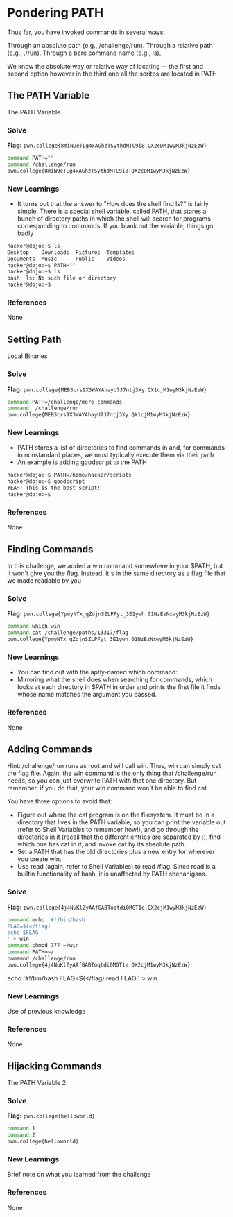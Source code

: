 # Pondering PATH

Thus far, you have invoked commands in several ways:

Through an absolute path (e.g., /challenge/run).
Through a relative path (e.g., ./run).
Through a bare command name (e.g., ls).

We know the absolute way or relative way of locating -- the first and second option however in the third one all the scritps are located in PATH

## The PATH Variable
The PATH Variable

### Solve
**Flag:** `pwn.college{8miN9eTLg4xAGhzTSythdMTC9i8.QX2cDM1wyM3kjNzEzW}`

```bash
command PATH=""
command /challenge/run
pwn.college{8miN9eTLg4xAGhzTSythdMTC9i8.QX2cDM1wyM3kjNzEzW}
```

### New Learnings
- It turns out that the answer to "How does the shell find ls?" is fairly simple. There is a special shell variable, called PATH, that stores a bunch of directory paths in which the shell will search for programs corresponding to commands. If you blank out the variable, things go badly
```bash
hacker@dojo:~$ ls
Desktop    Downloads  Pictures  Templates
Documents  Music      Public    Videos
hacker@dojo:~$ PATH=""
hacker@dojo:~$ ls
bash: ls: No such file or directory
hacker@dojo:~$
```

### References 
None

## Setting Path
Local Binaries

### Solve
**Flag:** `pwn.college{MEB3crs9X3WAYAhayU7J7ntj3Xy.QX1cjM1wyM3kjNzEzW}`

```bash
command PATH=/challenge/more_commands
command  /challenge/run
pwn.college{MEB3crs9X3WAYAhayU7J7ntj3Xy.QX1cjM1wyM3kjNzEzW}
```

### New Learnings
- PATH stores a list of directories to find commands in and, for commands in nonstandard places, we must typically execute them via their path
- An example is adding goodscript to the PATH
```bash
hacker@dojo:~$ PATH=/home/hacker/scripts
hacker@dojo:~$ goodscript
YEAH! This is the best script!
hacker@dojo:~$
```

### References 
None

## Finding Commands
In this challenge, we added a win command somewhere in your $PATH, but it won't give you the flag. Instead, it's in the same directory as a flag file that we made readable by you

### Solve
**Flag:** `pwn.college{YpmyNTx_qZdjnSZLPFyt_3E1ywh.01NzEzNxwyM3kjNzEzW}`

```bash
command which win
command cat /challenge/paths/13317/flag
pwn.college{YpmyNTx_qZdjnSZLPFyt_3E1ywh.01NzEzNxwyM3kjNzEzW}
```

### New Learnings
- You can find out with the aptly-named which command:
- Mirroring what the shell does when searching for commands, which looks at each directory in $PATH in order and prints the first file it finds whose name matches the argument you passed.

### References 
None

## Adding Commands
Hint: /challenge/run runs as root and will call win. Thus, win can simply cat the flag file. Again, the win command is the only thing that /challenge/run needs, so you can just overwrite PATH with that one directory. But remember, if you do that, your win command won't be able to find cat.

You have three options to avoid that:

- Figure out where the cat program is on the filesystem. It must be in a directory that lives in the PATH variable, so you can print the variable out (refer to Shell Variables to remember how!), and go through the directories in it (recall that the different entries are separated by :), find which one has cat in it, and invoke cat by its absolute path.
- Set a PATH that has the old directories plus a new entry for wherever you create win.
- Use read (again, refer to Shell Variables) to read /flag. Since read is a builtin functionality of bash, it is unaffected by PATH shenanigans.

### Solve
**Flag:** `pwn.college{4j4NuKlZyAAfGABToqtdi0MGT1e.QX2cjM1wyM3kjNzEzW}`

```bash
command echo '#!/bin/bash
FLAG=$(</flag)
echo $FLAG
' > win
command chmod 777 ~/win
command PATH=~/
comamnd /challenge/run
pwn.college{4j4NuKlZyAAfGABToqtdi0MGT1e.QX2cjM1wyM3kjNzEzW}
```
echo '#!/bin/bash 
FLAG=$(</flag)
read FLAG
' > win
### New Learnings
Use of previous knowledge

### References 
None

## Hijacking Commands
The PATH Variable 2

### Solve
**Flag:** `pwn.college{helloworld}`

```bash
command 1
command 2
pwn.college{helloworld}
```

### New Learnings
Brief note on what you learned from the challenge

### References 
None
